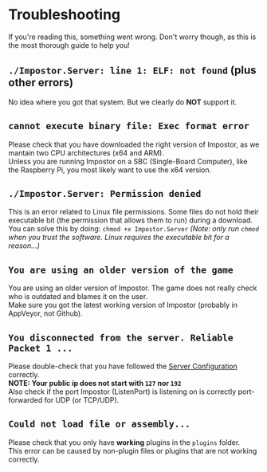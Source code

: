 # Troubleshooting
If you're reading this, something went wrong.
Don't worry though, as this is the most thorough guide to help you!

## `./Impostor.Server: line 1: ELF: not found` (plus other errors)
No idea where you got that system. But we clearly do **NOT** support it.

## `cannot execute binary file: Exec format error`
Please check that you have downloaded the right version of Impostor, as we mantain two CPU architectures (x64 and ARM).  
Unless you are running Impostor on a SBC (Single-Board Computer), like the Raspberry Pi, you most likely want to use the x64 version.

## `./Impostor.Server: Permission denied`
This is an error related to Linux file permissions.
Some files do not hold their executable bit (the permission that allows them to run) during a download.
You can solve this by doing: `chmod +x Impostor.Server`
_(Note: only run `chmod` when you trust the software. Linux requires the executable bit for a reason...)_

## `You are using an older version of the game`
You are using an older version of Impostor. The game does not really check who is outdated and blames it on the user.  
Make sure you got the latest working version of Impostor (probably in AppVeyor, not Github).

## `You disconnected from the server. Reliable Packet 1 ...`
Please double-check that you have followed the [Server Configuration](Server-configuration.md) correctly.  
**NOTE: Your public ip does not start with `127` nor `192`**  
Also check if the port Impostor (ListenPort) is listening on is correctly port-forwarded for UDP (or TCP/UDP).

## `Could not load file or assembly...`
Please check that you only have **working** plugins in the `plugins` folder.  
This error can be caused by non-plugin files or plugins that are not working correctly.
